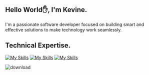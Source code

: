            
 ## Hello World✋, I'm Kevine.
 I'm a passionate software developer focused on building smart and effective solutions to make technology work seamlessly.
 
<!---
Kevinemug/Kevinemug is a ✨ special ✨ repository because its `README.md` (this file) appears on your GitHub profile.  
You can click the Preview link to take a look at your changes. 
--->  


## Technical Expertise.
[![My Skills](https://skillicons.dev/icons?i=js,html,css,php,react,nodejs,laravel)](https://skillicons.dev) 
[![My Skills](https://skillicons.dev/icons?i=java,figma&theme=light)](https://skillicons.dev)
[![My Skills](https://skillicons.dev/icons?i=tailwind,c,typescript,angular,nestjs,jest,docker,postgresql,mongodb,aws)](https://skillicons.dev)





![download](https://user-images.githubusercontent.com/98740834/227730275-000d0dd8-2329-4c23-a483-1470c7489cff.png)
